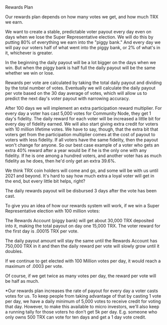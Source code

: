 Rewards Plan


Our rewards plan depends on how many votes we get, and how much TRX we earn.

We want to create a stable, predictable voter payout every day even on days when we lose the Super Representative election. We will do this by putting 80% of everything we earn into the "piggy bank."  And every day we will pay our voters half of what went into the piggy bank, or 2% of what's in it, whichever is greater.

In the beginning the daily payout will be a lot bigger on the days when we win. But when the piggy bank is half full the daily payout will be the same whether we win or lose.

Rewards per vote are calculated by taking the total daily payout and dividing by the total number of votes. Eventually we will calculate the daily payout per vote based on the 30 day average of votes, which will allow us to predict the next day's voter payout with narrowing accuracy.

After 100 days we will implement an extra participation reward multiplier.  For every day a voter has cast 5,000 votes for Community Node, they get 1 day's fidelity. The daily reward for each voter will be increased a little bit for every day of fidelity earned. We will also start giving extra credit for voters with 10 million lifetime votes. We have to say, though, that the extra bit that voters get from the participation multiplier comes at the cost of payout to voters with less fidelity. If all voters have the same fidelity, then the payout won't change for anyone. So our best case example of a voter who gets an extra 40% reward after a year would be if he is the only one with any fidelity. If he is one among a hundred voters, and another voter has as much fidelity as he does, then he'd only get an extra 39.6%. 

We think TRX coin holders will come and go, and some will be with us until 2021 and beyond. It's hard to say how much extra a loyal voter will get in the end, but every little bit helps, right?

The daily rewards payout will be disbursed 3 days after the vote has been cast.

To give you an idea of how our rewards system will work, if we win a Super Representative election with 100 million votes:

The Rewards Account (piggy bank) will get about 30,000 TRX deposited into it, making the total payout on day one 15,000 TRX. The voter reward for the first day is .00015 TRX per vote.

The daily payout amount will stay the same until the Rewards Account has 750,000 TRX in it and then the daily reward per vote will slowly grow until it doubles.

If we continue to get elected with 100 Million votes per day, it would reach a maximum of .0003 per vote.

Of course, if we get twice as many votes per day, the reward per vote will be half as much.

*Our rewards plan increases the rate of payout for every day a voter casts votes for us. To keep people from taking advantage of that by casting 1 vote per day, we have a daily minimum of 5,000 votes to receive credit for voting that day. However, to make this available to micro investors, we'll also keep a running tally for those voters ho don't get 5k per day. E.g. someone who only owns 500 TRX can vote for ten days and get a 1 day vote credit.